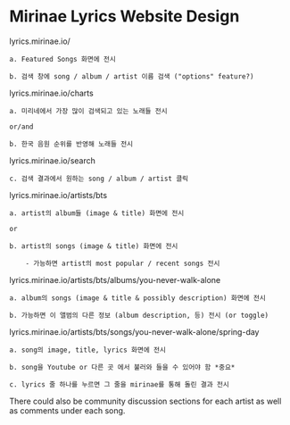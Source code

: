 # Mirinae Lyrics Website Design

lyrics.mirinae.io/

    a. Featured Songs 화면에 전시
    
    b. 검색 창에 song / album / artist 이름 검색 ("options" feature?)

lyrics.mirinae.io/charts

    a. 미리네에서 가장 많이 검색되고 있는 노래들 전시
    
    or/and
    
    b. 한국 음원 순위를 반영해 노래들 전시

lyrics.mirinae.io/search

    c. 검색 결과에서 원하는 song / album / artist 클릭

lyrics.mirinae.io/artists/bts

    a. artist의 album들 (image & title) 화면에 전시
    
    or
    
    b. artist의 songs (image & title) 화면에 전시
    
        - 가능하면 artist의 most popular / recent songs 전시

lyrics.mirinae.io/artists/bts/albums/you-never-walk-alone

    a. album의 songs (image & title & possibly description) 화면에 전시
    
    b. 가능하면 이 앨범의 다른 정보 (album description, 등) 전시 (or toggle)

lyrics.mirinae.io/artists/bts/songs/you-never-walk-alone/spring-day

    a. song의 image, title, lyrics 화면에 전시
    
    b. song을 Youtube or 다른 곳 에서 불러와 들을 수 있어야 함 *중요*
    
    c. lyrics 줄 하나를 누르면 그 줄을 mirinae를 통해 돌린 결과 전시

There could also be community discussion sections for each artist as well as comments under each song.

